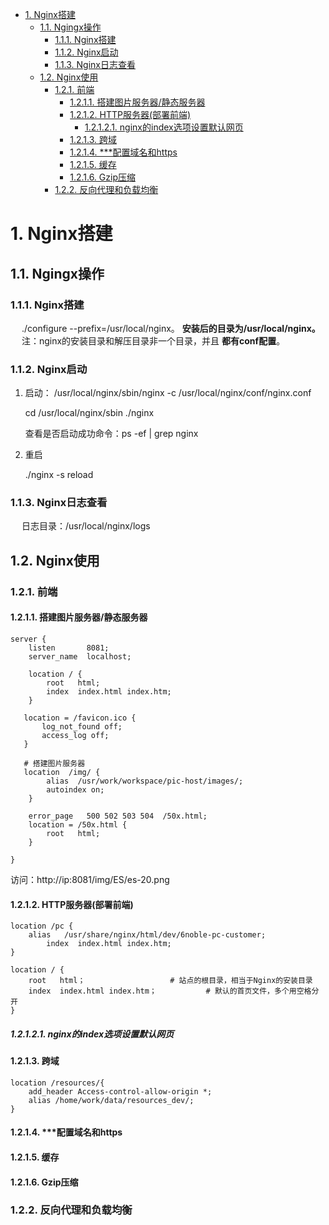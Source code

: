 <!-- TOC -->

- [1. Nginx搭建](#1-nginx搭建)
    - [1.1. Ngingx操作](#11-ngingx操作)
        - [1.1.1. Nginx搭建](#111-nginx搭建)
        - [1.1.2. Nginx启动](#112-nginx启动)
        - [1.1.3. Nginx日志查看](#113-nginx日志查看)
    - [1.2. Nginx使用](#12-nginx使用)
        - [1.2.1. 前端](#121-前端)
            - [1.2.1.1. 搭建图片服务器/静态服务器](#1211-搭建图片服务器静态服务器)
            - [1.2.1.2. HTTP服务器(部署前端)](#1212-http服务器部署前端)
                - [1.2.1.2.1. nginx的index选项设置默认网页](#12121-nginx的index选项设置默认网页)
            - [1.2.1.3. 跨域](#1213-跨域)
            - [1.2.1.4. ***配置域名和https](#1214-配置域名和https)
            - [1.2.1.5. 缓存](#1215-缓存)
            - [1.2.1.6. Gzip压缩](#1216-gzip压缩)
        - [1.2.2. 反向代理和负载均衡](#122-反向代理和负载均衡)

<!-- /TOC -->


# 1. Nginx搭建  
<!-- 
基于Docker实现nginx+keepalived实现web高可用web系统集群视频教程
https://mp.weixin.qq.com/s/UaGeAXiTqiG_wstxke5N4Q
Nginx 高可用集群解决方案 Nginx + Keepalived
https://mp.weixin.qq.com/s/0OqutgVQuBiCcjuZNL8vFw
-->

## 1.1. Ngingx操作
### 1.1.1. Nginx搭建  
<!-- 
https://blog.csdn.net/weixin_43424481/article/details/124236742

-->
&emsp; ./configure --prefix=/usr/local/nginx。 **安装后的目录为/usr/local/nginx。**  
&emsp; 注：nginx的安装目录和解压目录非一个目录，并且 **都有conf配置**。    


### 1.1.2. Nginx启动  
<!-- 

Linux中nginx如何重启、启动与停止/设置开机自启动
https://blog.csdn.net/qq_39715000/article/details/119919823
-->
1. 启动： ​​​​​​​/usr/local/nginx/sbin/nginx -c /usr/local/nginx/conf/nginx.conf    

    cd /usr/local/nginx/sbin
    ./nginx

    查看是否启动成功命令：ps -ef | grep nginx

2. 重启  

    ./nginx -s reload  
 

### 1.1.3. Nginx日志查看  
&emsp; 日志目录：/usr/local/nginx/logs  

## 1.2. Nginx使用  

### 1.2.1. 前端
#### 1.2.1.1. 搭建图片服务器/静态服务器
<!-- 

nginx搭建图片服务器的过程详解(root和alias的区别)
https://www.yingsoo.com/news/servers/45786.html
Nginx中alias与root的区别
https://blog.csdn.net/zouyang920/article/details/122863369
-->

```text
server {
	listen       8081;
	server_name  localhost;
	
	location / {
		root   html;
		index  index.html index.htm;
	}

   location = /favicon.ico {
	   log_not_found off;
	   access_log off;
   }

   # 搭建图片服务器  
   location  /img/ {
		alias  /usr/work/workspace/pic-host/images/;
		autoindex on;
	}

	error_page   500 502 503 504  /50x.html;
	location = /50x.html {
		root   html;
	}

}
```

访问：http://ip:8081/img/ES/es-20.png  

#### 1.2.1.2. HTTP服务器(部署前端)  

```text
location /pc {
    alias   /usr/share/nginx/html/dev/6noble-pc-customer;
        index  index.html index.htm;
}
```

```text
location / {  
    root   html；                   # 站点的根目录，相当于Nginx的安装目录
    index  index.html index.htm；           # 默认的首页文件，多个用空格分开
} 
```

##### 1.2.1.2.1. nginx的index选项设置默认网页
<!-- 
nginx的index选项设置默认网页
https://blog.csdn.net/m0_47174483/article/details/109056036
-->

#### 1.2.1.3. 跨域
<!-- 
为什么会出现跨域？
关于跨域
https://baijiahao.baidu.com/s?id=1725513524016226208&wfr=spider&for=pc

前后端分离了，部署方式可以分开部署。前端和后端跑在不同的服务器，访问地址肯定不同。就会产生跨域。
也可以部署在一起，前端的HTML页面，也通过后端的服务器进行渲染，访问才用相对路径 / ，不会产生跨域。
-->
<!-- 

https://www.cnblogs.com/shanhubei/p/16918852.html
https://blog.csdn.net/CrazyQiQi/article/details/126137047
-->
```text
location /resources/{            
    add_header Access-control-allow-origin *;
    alias /home/work/data/resources_dev/;
}
```


#### 1.2.1.4. ***配置域名和https
<!-- 
在阿里云域名https配置(nginx为例)
http://t.zoukankan.com/leungUwah-p-10344178.html

Linux实例如何在Web服务中绑定域名
https://help.aliyun.com/document_detail/41091.html?spm=5176.22414175.sslink.1.ce5772a7qD4WLD

Nginx设置HTTPS的方法步骤
https://jiuaidu.com/jianzhan/666939/
-->



#### 1.2.1.5. 缓存  


#### 1.2.1.6. Gzip压缩  


### 1.2.2. 反向代理和负载均衡  



